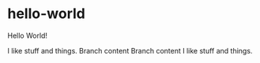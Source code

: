# hello-world
Hello World!


I like stuff and things.
Branch content
Branch content
I like stuff and things.
